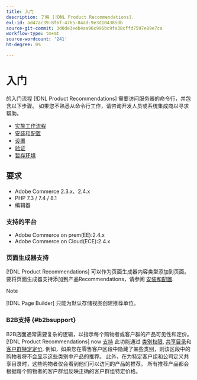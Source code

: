 ```yaml
---
title: 入门
description: 了解 [!DNL Product Recommendations].
exl-id: ad47ac39-8f6f-4765-84ad-9e3d104385db
source-git-commit: 3d0de3eeb4aa96c996bc9fa38cffd7597e89e7ca
workflow-type: tm+mt
source-wordcount: '241'
ht-degree: 0%

---
```


# 入门

的入门流程 [!DNL Product Recommendations] 需要访问服务器的命令行，并包含以下步骤。 如果您不熟悉从命令行工作，请咨询开发人员或系统集成商以寻求帮助。

- [实施工作流程](implementation-workflow.md)
- [安装和配置](install-configure.md)
- [设置](settings.md)
- [验证](verify.md)
- [暂存环境](staging-environment.md)

## 要求

- Adobe Commerce 2.3.x、2.4.x
- PHP 7.3 / 7.4 / 8.1
- 编辑器

### 支持的平台

- Adobe Commerce on prem(EE):2.4.x
- Adobe Commerce on Cloud(ECE):2.4.x

### 页面生成器支持

[!DNL Product Recommendations] 可以作为页面生成器内容类型添加到页面。 要将页面生成器支持添加到产品Recommendations，请参阅 [安装和配置](install-configure.md).

>[!NOTE]
>
>[!DNL Page Builder] 只能为默认存储视图创建推荐单位。

### B2B支持 {#b2bsupport}

B2B店面通常需要复杂的逻辑，以指示每个购物者或客户群的产品可见性和定价。 [!DNL Product Recommendations] now [支持](release-notes.md) 此功能通过 [类别权限](https://experienceleague.adobe.com/docs/commerce-admin/catalog/categories/category-permissions.html), [共享目录](https://experienceleague.adobe.com/docs/commerce-admin/b2b/shared-catalogs/catalog-shared.html)和 [客户群特定定价](https://experienceleague.adobe.com/docs/commerce-admin/catalog/products/pricing/pricing-advanced.html). 例如，如果您在零售客户区段中隐藏了某些类别，则该区段中的购物者将不会显示这些类别中产品的推荐。 此外，在为特定客户组和公司定义共享目录时，这些购物者仅会看到他们可以访问的产品的推荐。 所有推荐产品都会根据每个购物者的客户群组反映正确的客户群组特定价格。
